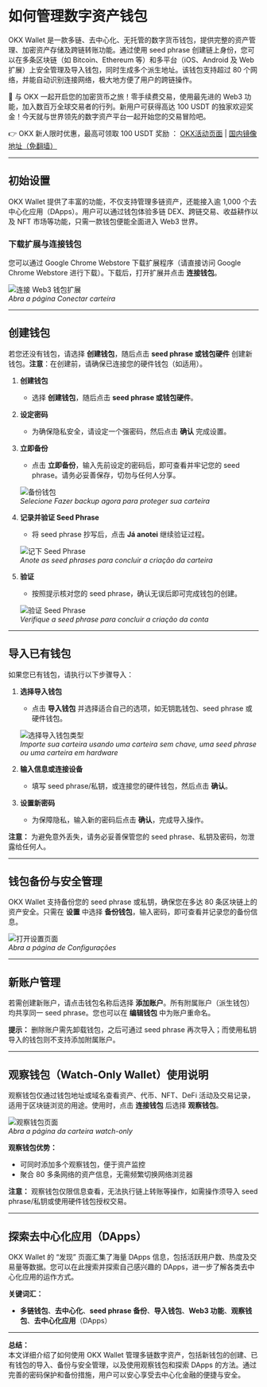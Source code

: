 # 如何管理数字资产钱包

OKX Wallet 是一款多链、去中心化、无托管的数字货币钱包，提供完整的资产管理、加密资产存储及跨链转账功能。通过使用 seed phrase 创建链上身份，您可以在多条区块链（如 Bitcoin、Ethereum 等）和多平台（iOS、Android 及 Web 扩展）上安全管理及导入钱包，同时生成多个派生地址。该钱包支持超过 80 个网络，并能自动识别连接网络，极大地方便了用户的跨链操作。

🚀 与 OKX 一起开启您的加密货币之旅！零手续费交易，使用最先进的 Web3 功能，加入数百万全球交易者的行列。新用户可获得高达 100 USDT 的独家欢迎奖金！今天就与世界领先的数字资产平台一起开始您的交易冒险吧。

👉 OKX 新人限时优惠，最高可领取 100 USDT 奖励 ： [OKX活动页面](https://bit.ly/OKXe) | [国内镜像地址（免翻墙）](https://bit.ly/okX)

---

## 初始设置

OKX Wallet 提供了丰富的功能，不仅支持管理多链资产，还能接入逾 1,000 个去中心化应用（DApps）。用户可以通过钱包体验多链 DEX、跨链交易、收益耕作以及 NFT 市场等功能，只需一款钱包便能全面进入 Web3 世界。

### 下载扩展与连接钱包

您可以通过 Google Chrome Webstore 下载扩展程序（请直接访问 Google Chrome Webstore 进行下载）。下载后，打开扩展并点击 **连接钱包**。

![连接 Web3 钱包扩展](https://www.jmhbdh.com/wp-content/img/53604780506845.webp)  
*Abra a página Conectar carteira*  

---

## 创建钱包

若您还没有钱包，请选择 **创建钱包**，随后点击 **seed phrase 或钱包硬件** 创建新钱包。**注意**：在创建前，请确保已连接您的硬件钱包（如适用）。

1. **创建钱包**  
   - 选择 **创建钱包**，随后点击 **seed phrase 或钱包硬件**。
2. **设定密码**  
   - 为确保隐私安全，请设定一个强密码，然后点击 **确认** 完成设置。
3. **立即备份**  
   - 点击 **立即备份**，输入先前设定的密码后，即可查看并牢记您的 seed phrase。请务必妥善保存，切勿与任何人分享。  
   
   ![备份钱包](https://www.jmhbdh.com/wp-content/img/42733797355613.webp)  
   *Selecione Fazer backup agora para proteger sua carteira*

4. **记录并验证 Seed Phrase**  
   - 将 seed phrase 抄写后，点击 **Já anotei** 继续验证过程。  
   
   ![记下 Seed Phrase](https://www.jmhbdh.com/wp-content/img/937312574172055.webp)  
   *Anote as seed phrases para concluir a criação da carteira*

5. **验证**  
   - 按照提示核对您的 seed phrase，确认无误后即可完成钱包的创建。  
   
   ![验证 Seed Phrase](https://www.jmhbdh.com/wp-content/img/29035154584.webp)  
   *Verifique a seed phrase para concluir a criação da conta*

---

## 导入已有钱包

如果您已有钱包，请执行以下步骤导入：

1. **选择导入钱包**  
   - 点击 **导入钱包** 并选择适合自己的选项，如无钥匙钱包、seed phrase 或硬件钱包。
   
   ![选择导入钱包类型](https://www.jmhbdh.com/wp-content/img/19281267.webp)  
   *Importe sua carteira usando uma carteira sem chave, uma seed phrase ou uma carteira em hardware*

2. **输入信息或连接设备**  
   - 填写 seed phrase/私钥，或连接您的硬件钱包，然后点击 **确认**。
3. **设置新密码**  
   - 为保障隐私，输入新的密码后点击 **确认**，完成导入操作。

**注意：** 为避免意外丢失，请务必妥善保管您的 seed phrase、私钥及密码，勿泄露给任何人。

---

## 钱包备份与安全管理

OKX Wallet 支持备份您的 seed phrase 或私钥，确保您在多达 80 条区块链上的资产安全。只需在 **设置** 中选择 **备份钱包**，输入密码，即可查看并记录您的备份信息。

![打开设置页面](https://www.jmhbdh.com/wp-content/img/979467923.webp)  
*Abra a página de Configurações*

---

## 新账户管理

若需创建新账户，请点击钱包名称后选择 **添加账户**。所有附属账户（派生钱包）均共享同一 seed phrase。您也可以在 **编辑钱包** 中为账户重命名。

**提示：** 删除账户需先卸载钱包，之后可通过 seed phrase 再次导入；而使用私钥导入的钱包则不支持添加附属账户。

---

## 观察钱包（Watch-Only Wallet）使用说明

观察钱包仅通过钱包地址或域名查看资产、代币、NFT、DeFi 活动及交易记录，适用于区块链浏览的用途。使用时，点击 **连接钱包** 后选择 **观察钱包**。

![观察钱包页面](https://www.jmhbdh.com/wp-content/img/915173382.webp)  
*Abra a página da carteira watch-only*

**观察钱包优势：**

- 可同时添加多个观察钱包，便于资产监控  
- 聚合 80 多条网络的资产信息，无需频繁切换网络浏览器  

**注意：** 观察钱包仅限信息查看，无法执行链上转账等操作，如需操作须导入 seed phrase/私钥或使用硬件钱包授权交易。

---

## 探索去中心化应用（DApps）

OKX Wallet 的 “发现” 页面汇集了海量 DApps 信息，包括活跃用户数、热度及交易量等数据。您可以在此搜索并探索自己感兴趣的 DApps，进一步了解各类去中心化应用的运作方式。

**关键词汇：**  
- **多链钱包**、**去中心化**、**seed phrase 备份**、**导入钱包**、**Web3 功能**、**观察钱包**、**去中心化应用**（DApps）

---

**总结：**  
本文详细介绍了如何使用 OKX Wallet 管理多链数字资产，包括新钱包的创建、已有钱包的导入、备份与安全管理，以及使用观察钱包和探索 DApps 的方法。通过完善的密码保护和备份措施，用户可以安心享受去中心化金融的便捷与安全。